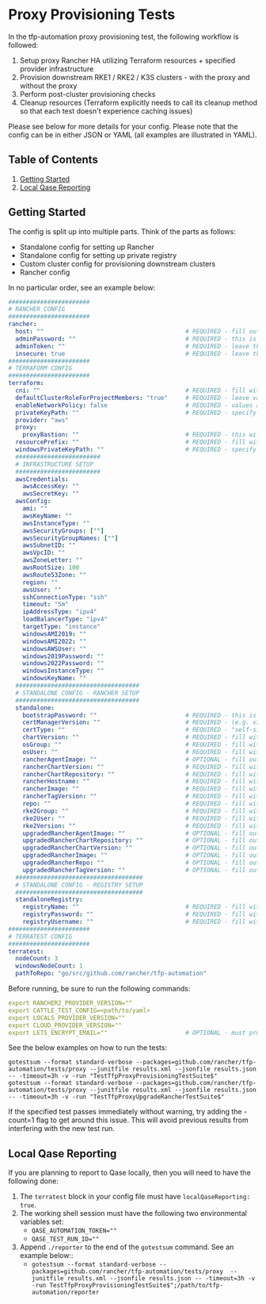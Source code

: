 # Proxy Provisioning Tests

In the tfp-automation proxy provisioning test, the following workflow is followed:

1. Setup proxy Rancher HA utilizing Terraform resources + specified provider infrastructure
2. Provision downstream RKE1 / RKE2 / K3S clusters - with the proxy and without the proxy
3. Perform post-cluster provisioning checks
4. Cleanup resources (Terraform explicitly needs to call its cleanup method so that each test doesn't experience caching issues)

Please see below for more details for your config. Please note that the config can be in either JSON or YAML (all examples are illustrated in YAML).

## Table of Contents
1. [Getting Started](#Getting-Started)
2. [Local Qase Reporting](#Local-Qase-Reporting)

## Getting Started
The config is split up into multiple parts. Think of the parts as follows:
- Standalone config for setting up Rancher
- Standalone config for setting up private registry
- Custom cluster config for provisioning downstream clusters
- Rancher config

In no particular order, see an example below:

```yaml
#######################
# RANCHER CONFIG
#######################
rancher:
  host: ""                                        # REQUIRED - fill out with the expected Rancher server URL
  adminPassword: ""                               # REQUIRED - this is the same as the bootstrapPassword below, make sure they match
  adminToken: ""                                  # REQUIRED - leave this field empty as shown
  insecure: true                                  # REQUIRED - leave this as true
#######################
# TERRAFORM CONFIG
#######################
terraform:
  cni: ""                                         # REQUIRED - fill with desired value
  defaultClusterRoleForProjectMembers: "true"     # REQUIRED - leave value as true
  enableNetworkPolicy: false                      # REQUIRED - values are true or false -  can leave as false
  privateKeyPath: ""                              # REQUIRED - specify private key that will be used to access created instances
  provider: "aws"
  proxy:
    proxyBastion: ""                              # REQUIRED - this will be set/unset during testing
  resourcePrefix: ""                              # REQUIRED - fill with desired value
  windowsPrivateKeyPath: ""                       # REQUIRED - specify Windows private key that will be used to access created instances
  ########################
  # INFRASTRUCTURE SETUP
  ########################
  awsCredentials:
    awsAccessKey: ""
    awsSecretKey: ""
  awsConfig:
    ami: ""
    awsKeyName: ""
    awsInstanceType: ""
    awsSecurityGroups: [""]
    awsSecurityGroupNames: [""]
    awsSubnetID: ""
    awsVpcID: ""
    awsZoneLetter: ""
    awsRootSize: 100
    awsRoute53Zone: ""
    region: ""
    awsUser: ""
    sshConnectionType: "ssh"
    timeout: "5m"
    ipAddressType: "ipv4"
    loadBalancerType: "ipv4"
    targetType: "instance"
    windowsAMI2019: ""
    windowsAMI2022: ""
    windowsAWSUser: ""
    windows2019Password: ""
    windows2022Password: ""
    windowsInstanceType: ""
    windowsKeyName: ""
  ###################################
  # STANDALONE CONFIG - RANCHER SETUP
  ###################################
  standalone:
    bootstrapPassword: ""                         # REQUIRED - this is the same as the adminPassword above, make sure they match
    certManagerVersion: ""                        # REQUIRED - (e.g. v1.15.3)
    certType: ""                                  # REQUIRED - "self-signed" or "lets-encrypt"
    chartVersion: ""                              # REQUIRED - fill with desired value (leave out the leading 'v')
    osGroup: ""                                   # REQUIRED - fill with desired value
    osUser: ""                                    # REQUIRED - fill with desired value
    rancherAgentImage: ""                         # OPTIONAL - fill out only if you are using Rancher Prime or staging registry
    rancherChartVersion: ""                       # REQUIRED - fill with desired value
    rancherChartRepository: ""                    # REQUIRED - fill with desired value. Must end with a trailing /
    rancherHostname: ""                           # REQUIRED - fill with desired value
    rancherImage: ""                              # REQUIRED - fill with desired value
    rancherTagVersion: ""                         # REQUIRED - fill with desired value
    repo: ""                                      # REQUIRED - fill with desired value
    rke2Group: ""                                 # REQUIRED - fill with group of the instance created
    rke2User: ""                                  # REQUIRED - fill with username of the instance created
    rke2Version: ""                               # REQUIRED - fill with desired RKE2 k8s value (i.e. v1.30.9)
    upgradedRancherAgentImage: ""                 # OPTIONAL - fill out if you are performing an upgrade
    upgradedRancherChartRepository: ""            # OPTIONAL - fill out if you are performing an upgrade
    upgradedRancherChartVersion: ""               # OPTIONAL - fill out if you are performing an upgrade
    upgradedRancherImage: ""                      # OPTIONAL - fill out if you are performing an upgrade
    upgradedRancherRepo: ""                       # OPTIONAL - fill out if you are performing an upgrade
    upgradedRancherTagVersion: ""                 # OPTIONAL - fill out if you are performing an upgrade
  ####################################
  # STANDALONE CONFIG - REGISTRY SETUP
  ####################################
  standaloneRegistry:
    registryName: ""                              # REQUIRED - fill with desired value
    registryPassword: ""                          # REQUIRED - fill with desired value
    registryUsername: ""                          # REQUIRED - fill with desired value
#######################
# TERRATEST CONFIG
#######################
terratest:  
  nodeCount: 3
  windowsNodeCount: 1
  pathToRepo: "go/src/github.com/rancher/tfp-automation"
```

Before running, be sure to run the following commands:

```yaml
export RANCHER2_PROVIDER_VERSION=""
export CATTLE_TEST_CONFIG=<path/to/yaml>
export LOCALS_PROVIDER_VERSION=""
export CLOUD_PROVIDER_VERSION=""
export LETS_ENCRYPT_EMAIL=""                      # OPTIONAL - must provide a valid email address
```

See the below examples on how to run the tests:

`gotestsum --format standard-verbose --packages=github.com/rancher/tfp-automation/tests/proxy --junitfile results.xml --jsonfile results.json -- -timeout=3h -v -run "TestTfpProxyProvisioningTestSuite$"` \
`gotestsum --format standard-verbose --packages=github.com/rancher/tfp-automation/tests/proxy --junitfile results.xml --jsonfile results.json -- -timeout=3h -v -run "TestTfpProxyUpgradeRancherTestSuite$"`

If the specified test passes immediately without warning, try adding the -count=1 flag to get around this issue. This will avoid previous results from interfering with the new test run.

## Local Qase Reporting
If you are planning to report to Qase locally, then you will need to have the following done:
1. The `terratest` block in your config file must have `localQaseReporting: true`.
2. The working shell session must have the following two environmental variables set:
     - `QASE_AUTOMATION_TOKEN=""`
     - `QASE_TEST_RUN_ID=""`
3. Append `./reporter` to the end of the `gotestsum` command. See an example below::
     - `gotestsum --format standard-verbose --packages=github.com/rancher/tfp-automation/tests/proxy  --junitfile results.xml --jsonfile results.json -- -timeout=3h -v -run TestTfpProxyProvisioningTestSuite$";/path/to/tfp-automation/reporter`